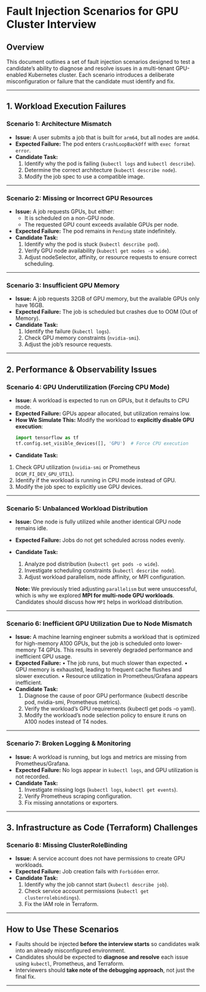 # Fault Injection Scenarios for GPU Cluster Interview

## Overview
This document outlines a set of fault injection scenarios designed to test a candidate’s ability to diagnose and resolve issues in a multi-tenant GPU-enabled Kubernetes cluster. Each scenario introduces a deliberate misconfiguration or failure that the candidate must identify and fix.

---

## 1️. Workload Execution Failures

### **Scenario 1: Architecture Mismatch**
- **Issue:** A user submits a job that is built for `arm64`, but all nodes are `amd64`.
- **Expected Failure:** The pod enters `CrashLoopBackOff` with `exec format error`.
- **Candidate Task:**
  1. Identify why the pod is failing (`kubectl logs` and `kubectl describe`).
  2. Determine the correct architecture (`kubectl describe node`).
  3. Modify the job spec to use a compatible image.
---

### **Scenario 2: Missing or Incorrect GPU Resources**
- **Issue:** A job requests GPUs, but either:
  - It is scheduled on a non-GPU node.
  - The requested GPU count exceeds available GPUs per node.
- **Expected Failure:** The pod remains in `Pending` state indefinitely.
- **Candidate Task:**
  1. Identify why the pod is stuck (`kubectl describe pod`).
  2. Verify GPU node availability (`kubectl get nodes -o wide`).
  3. Adjust nodeSelector, affinity, or resource requests to ensure correct scheduling.
---

### **Scenario 3: Insufficient GPU Memory**
- **Issue:** A job requests 32GB of GPU memory, but the available GPUs only have 16GB.
- **Expected Failure:** The job is scheduled but crashes due to OOM (Out of Memory).
- **Candidate Task:**
  1. Identify the failure (`kubectl logs`).
  2. Check GPU memory constraints (`nvidia-smi`).
  3. Adjust the job’s resource requests.
---

## 2️. Performance & Observability Issues

### **Scenario 4: GPU Underutilization (Forcing CPU Mode)**
- **Issue:** A workload is expected to run on GPUs, but it defaults to CPU mode.
- **Expected Failure:** GPUs appear allocated, but utilization remains low.
- **How We Simulate This:** Modify the workload to **explicitly disable GPU execution**:
  ```python
  import tensorflow as tf
  tf.config.set_visible_devices([], 'GPU')  # Force CPU execution
    ```
- **Candidate Task:**
1. Check GPU utilization (`nvidia-smi` or Prometheus `DCGM_FI_DEV_GPU_UTIL`).
2. Identify if the workload is running in CPU mode instead of GPU.
3. Modify the job spec to explicitly use GPU devices.
---

### **Scenario 5: Unbalanced Workload Distribution**
- **Issue:** One node is fully utilized while another identical GPU node remains idle.
- **Expected Failure:** Jobs do not get scheduled across nodes evenly.
- **Candidate Task:**
  1. Analyze pod distribution (`kubectl get pods -o wide`).
  2. Investigate scheduling constraints (`kubectl describe node`).
  3. Adjust workload parallelism, node affinity, or MPI configuration.

  **Note:** We previously tried adjusting `parallelism` but were unsuccessful, which is why we explored **MPI for multi-node GPU workloads**. Candidates should discuss how `MPI` helps in workload distribution.
---

### Scenario 6: Inefficient GPU Utilization Due to Node Mismatch
- **Issue:**
A machine learning engineer submits a workload that is optimized for high-memory A100 GPUs, but the job is scheduled onto lower-memory T4 GPUs. This results in severely degraded performance and inefficient GPU usage.
- **Expected Failure:**
	•	The job runs, but much slower than expected.
	•	GPU memory is exhausted, leading to frequent cache flushes and slower execution.
	•	Resource utilization in Prometheus/Grafana appears inefficient.
- **Candidate Task:**
	1.	Diagnose the cause of poor GPU performance (kubectl describe pod, nvidia-smi, Prometheus metrics).
	2.	Verify the workload’s GPU requirements (kubectl get pods -o yaml).
	3.	Modify the workload’s node selection policy to ensure it runs on A100 nodes instead of T4 nodes.
---

### **Scenario 7: Broken Logging & Monitoring**
- **Issue:** A workload is running, but logs and metrics are missing from Prometheus/Grafana.
- **Expected Failure:** No logs appear in `kubectl logs`, and GPU utilization is not recorded.
- **Candidate Task:**
  1. Investigate missing logs (`kubectl logs`, `kubectl get events`).
  2. Verify Prometheus scraping configuration.
  3. Fix missing annotations or exporters.
---

## 3️. Infrastructure as Code (Terraform) Challenges

### **Scenario 8: Missing ClusterRoleBinding**
- **Issue:** A service account does not have permissions to create GPU workloads.
- **Expected Failure:** Job creation fails with `Forbidden` error.
- **Candidate Task:**
  1. Identify why the job cannot start (`kubectl describe job`).
  2. Check service account permissions (`kubectl get clusterrolebindings`).
  3. Fix the IAM role in Terraform.
---

## How to Use These Scenarios
- Faults should be injected **before the interview starts** so candidates walk into an already misconfigured environment.
- Candidates should be expected to **diagnose and resolve** each issue using `kubectl`, Prometheus, and Terraform.
- Interviewers should **take note of the debugging approach**, not just the final fix.

---